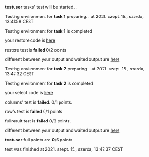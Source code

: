 **testuser** tasks' test will be started...

Testing environment for **task 1**  preparing... at 2021. szept. 15., szerda, 13:41:58 CEST

Testing environment for **task 1** is completed

your restore code is [here](scripts/restorebytestuser.sql)

restore test is **failed** 0/2 points

different between your output and waited output are [here](outputs/task1testuser.diff)

Testing environment for **task 2**  preparing... at 2021. szept. 15., szerda, 13:47:32 CEST

Testing environment for **task 2** is completed

your select code is [here](scripts/selectbytestuser.sql)

columns' test is **failed**. 0/1 points.

row's test is **failed** 0/1 points

fullresult test is **failed** 0/2 points.

different between your output and waited output are [here](outputs/task2testuser.diff)

**testuser** full points are **0**/6 points

test was finished at 2021. szept. 15., szerda, 13:47:37 CEST
